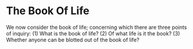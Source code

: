 # The Book Of Life

We now consider the book of life; concerning which there are three points of inquiry:
(1) What is the book of life?
(2) Of what life is it the book?
(3) Whether anyone can be blotted out of the book of life?